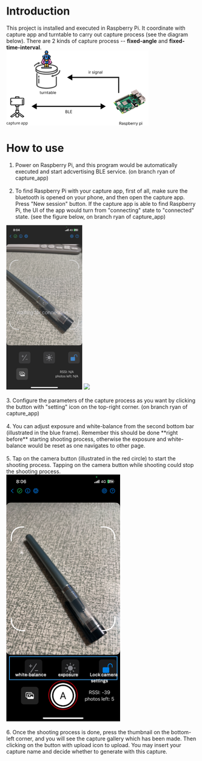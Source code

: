 # Introduction
This project is installed and executed in Raspberry Pi. It coordinate with capture app and turntable to carry out capture process (see the diagram below). There are 2 kinds of capture process -- **fixed-angle** and **fixed-time-interval**.  
![image](README/diagram.png)
# How to use
1. Power on Raspberry Pi, and this program would be automatically executed and start adcvertising BLE service. (on branch ryan of capture_app)
<br/><br/>
2. To find Raspberry Pi with your capture app, first of all, make sure the bluetooth is opened on your phone, and then open the capture app. Press "New session" button. If the capture app is able to find Raspberry Pi, the UI of the app would turn from "connecting" state to "connected" state. (see the figure below, on branch ryan of capture_app)<br/>
<img src="README/connecting.PNG" width="200">
<img src="README/connected.PNG" width="200"><br/><br/>
3. Configure the parameters of the capture process as you want by clicking the button with "setting" icon on the top-right corner. (on branch ryan of capture_app)<br/><br/>
4. You can adjust exposure and white-balance from the second bottom bar (illustrated in the blue frame). Remember this should be done **right before** starting shooting process, otherwise the exposure and white-balance would be reset as one navigates to other page.<br/><br/>
5. Tap on the camera button (illustrated in the red circle) to start the shooting process. Tapping on the camera button while shooting could stop the shooting process.<br/>
<img src="README/main.png" width="300"><br/><br/>
6. Once the shooting process is done, press the thumbnail on the bottom-left corner, and you will see the capture gallery which has been made. Then clicking on the button with upload icon to upload. You may insert your capture name and decide whether to generate with this capture.<br/>
